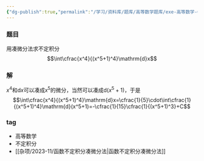 ```yaml
---
{"dg-publish":true,"permalink":"/学习/资料库/题库/高等数学题库/exe-高等数学-00000004/","dgPassFrontmatter":true}
---
```


### 题目
用凑微分法求不定积分
$$\int\cfrac{x^4}{(x^5+1)^4}\mathrm{d}x$$
### 解
$x^4$和$\mathrm{d}x$可以凑成$x^5$的微分，当然可以凑成$\mathrm{d}(x^5+1)$，于是
$$\int\cfrac{x^4}{(x^5+1)^4}\mathrm{d}x=\cfrac{1}{5}\cdot\int\cfrac{1}{(x^5+1)^4}\mathrm{d}(x^5+1)=-\cfrac{1}{15}\cfrac{1}{(x^5+1)^3}+C$$
### tag
- 高等数学
- 不定积分
- [[杂项/2023-11/函数不定积分凑微分法\|函数不定积分凑微分法]]